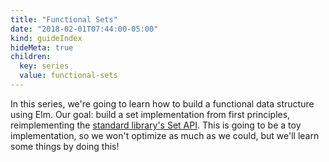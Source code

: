 ```yaml
---
title: "Functional Sets"
date: "2018-02-01T07:44:00-05:00"
kind: guideIndex
hideMeta: true
children:
  key: series
  value: functional-sets
---
```


In this series, we're going to learn how to build a functional data structure using Elm.
Our goal: build a set implementation from first principles, reimplementing the [standard library's Set API](http://package.elm-lang.org/packages/elm-lang/core/latest/Set).
This is going to be a toy implementation, so we won't optimize as much as we could, but we'll learn some things by doing this!

<!--more-->
